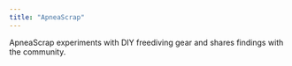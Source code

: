 ```yaml
---
title: "ApneaScrap"
---
```


ApneaScrap experiments with DIY freediving gear and shares findings with the community.
